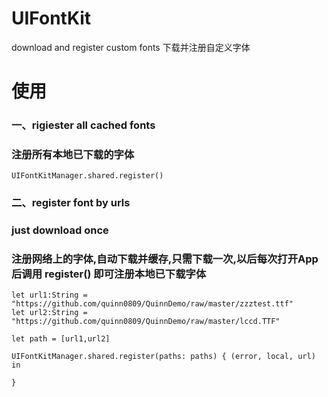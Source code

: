 # UIFontKit
download and register custom fonts 下载并注册自定义字体

# 使用
### 一、rigiester all cached fonts
### 注册所有本地已下载的字体

```
UIFontKitManager.shared.register()
```

### 二、register font by urls
### just download once
### 注册网络上的字体,自动下载并缓存,只需下载一次,以后每次打开App后调用 register() 即可注册本地已下载字体

```
let url1:String = "https://github.com/quinn0809/QuinnDemo/raw/master/zzztest.ttf"
let url2:String = "https://github.com/quinn0809/QuinnDemo/raw/master/lccd.TTF"

let path = [url1,url2]

UIFontKitManager.shared.register(paths: paths) { (error, local, url) in

}
```
